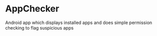 # AppChecker
Android app which displays installed apps and does simple permission checking to flag suspicious apps
